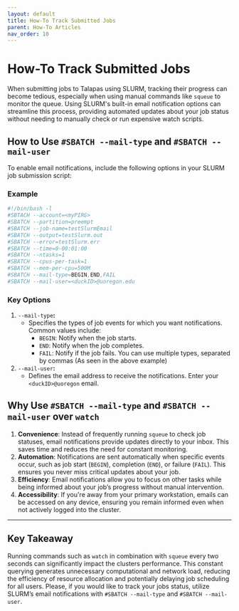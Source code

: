 ```yaml
---
layout: default
title: How-To Track Submitted Jobs
parent: How-To Articles
nav_order: 10
---
```


# How-To Track Submitted Jobs

When submitting jobs to Talapas using SLURM, tracking their progress can become tedious, especially when using manual commands like `squeue` to monitor the queue. Using SLURM's built-in email notification options can streamline this process, providing automated updates about your job status without needing to manually check or run expensive watch scripts.

## How to Use `#SBATCH --mail-type` and `#SBATCH --mail-user`

To enable email notifications, include the following options in your SLURM job submission script:

### Example

```bash
#!/bin/bash -l
#SBTACH --account=<myPIRG>
#SBATCH --partition=preempt
#SBATCH --job-name=testSlurmEmail
#SBATCH --output=testSlurm.out
#SBATCH --error=testSlurm.err
#SBATCH --time=0-00:01:00
#SBATCH --ntasks=1
#SBATCH --cpus-per-task=1
#SBATCH --mem-per-cpu=500M
#SBATCH --mail-type=BEGIN,END,FAIL
#SBATCH --mail-user=<duckID>@uoregon.edu
```

### Key Options

1. `--mail-type`**:**
    - Specifies the types of job events for which you want notifications. Common values include:
        - `BEGIN`: Notify when the job starts.
        - `END`: Notify when the job completes.
        - `FAIL`: Notify if the job fails.
    You can use multiple types, separated by commas (As seen in the above example)
2. `--mail-user`**:**
    - Defines the email address to receive the notifications. Enter your `<duckID>@uoregon` email.

## Why Use `#SBATCH --mail-type` and `#SBATCH --mail-user` over `watch`

1. **Convenience**:
  Instead of frequently running `squeue` to check job statuses, email notifications provide updates directly to your inbox. This saves time and reduces the need for constant monitoring.
2. **Automation**:
  Notifications are sent automatically when specific events occur, such as job start (`BEGIN`), completion (`END`), or failure (`FAIL`). This ensures you never miss critical updates about your job.
3. **Efficiency**:
  Email notifications allow you to focus on other tasks while being informed about your job’s progress without manual intervention.
4. **Accessibility**:
  If you're away from your primary workstation, emails can be accessed on any device, ensuring you remain informed even when not actively logged into the cluster.

---

## Key Takeaway

Running commands such as `watch` in combination with `squeue` every two seconds can significantly impact the clusters performance. This constant querying generates unnecessary computational and network load, reducing the efficiency of resource allocation and potentially delaying job scheduling for all users. Please, if you would like to track your jobs status, utilize SLURM’s email notifications with `#SBATCH --mail-type` and `#SBATCH --mail-user`.
